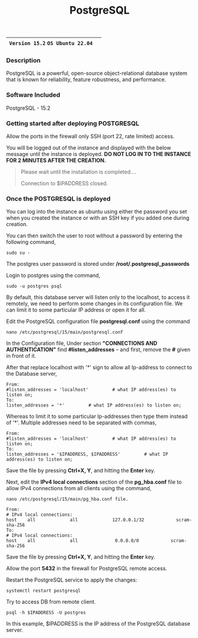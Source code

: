 ﻿---
title: PostgreSQL
sidebar_label: PostgreSQL
---

|**`Version 15.2` `OS Ubuntu 22.04`**|  |
|------------------------------------|--|

### Description

PostgreSQL is a powerful, open-source object-relational database system that is known for reliability, feature robustness, and performance.

### Software Included

PostgreSQL - 15.2

### Getting started after deploying POSTGRESQL

Allow the ports in the firewall only SSH (port 22, rate limited) access.

You will be logged out of the instance and displayed with the below message until the instance is deployed.  **DO NOT LOG IN TO THE INSTANCE FOR 2 MINUTES AFTER THE CREATION.**
> Please wait until the installation is completed.... 
>
> Connection to $IPADDRESS closed.

### Once the POSTGRESQL is deployed

You can log into the instance as ubuntu using either the password you set when you created the instance or with an SSH key if you added one during creation.

You can then switch the user to root without a password by entering the following command,
~~~
sudo su -
~~~

The postgres user password is stored under  **/root/.postgresql_passwords**

Login to postgres using the command,
~~~
sudo -u postgres psql
~~~

By default, this database server will listen only to the localhost, to access it remotely, we need to perform some changes in its configuration file. We can limit it to some particular IP address or open it for all.

Edit the PostgreSQL configuration file **postgresql.conf** using the command
~~~
nano /etc/postgresql/15/main/postgresql.conf
~~~

In the Configuration file, Under section **"CONNECTIONS AND AUTHENTICATION"** find **#listen_addresses**  –  and first, remove the **#** given in front of it. 

After that replace localhost with '*' sign to allow all Ip-address to connect to the Database server, 
~~~
From:
#listen_addresses = 'localhost'         # what IP address(es) to listen on;
To:
listen_addresses = '*'         # what IP address(es) to listen on;
~~~

Whereas to limit it to some particular Ip-addresses then type them instead of '*'.  Multiple addresses need to be separated with commas,
~~~
From:
#listen_addresses = 'localhost'         # what IP address(es) to listen on;
To:
listen_addresses = '$IPADDRESS, $IPADDRESS'         # what IP address(es) to listen on;
~~~
Save the file by pressing  **Ctrl+X, Y**, and hitting the  **Enter**  key.

Next, edit the **IPv4 local connections** section of the **pg_hba.conf** file to allow IPv4 connections from all clients using the command,
~~~
nano /etc/postgresql/15/main/pg_hba.conf file.
~~~

~~~
From:
# IPv4 local connections:
host    all             all             127.0.0.1/32            scram-sha-256
To:
# IPv4 local connections:
host    all             all              0.0.0.0/0            scram-sha-256
~~~

Save the file by pressing  **Ctrl+X, Y**, and hitting the  **Enter**  key.

Allow the port **5432** in the firewall for PostgreSQL remote access.

Restart the PostgreSQL service to apply the changes:
~~~
systemctl restart postgresql
~~~

Try to access DB from remote client.
~~~
psql -h $IPADDRESS -U postgres
~~~
In this example, $IPADDRESS is the IP address of the PostgreSQL database server.
